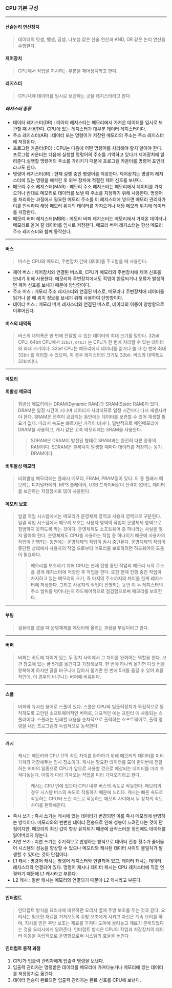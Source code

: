### CPU 기본 구성

---

#### 산술논리 연산장치
> 데이터의 덧셈, 뺄셈, 곱셈, 나눗셈 같은 산술 연산과 AND, OR 같은 논리 연산을 수행한다.
#### 제어장치
> CPU에서 작업을 지시하는 부분을 제어장치라고 한다.
#### 레지스터
> CPU내에 데이터를 임시로 보관하는 곳을 레지스터라고 한다.
##### 레지스터 종류
- 데이터 레지스터(DR) : 데이터 레지스터는 메모리에서 가져온 데이터를
임시로 보관할 때 사용한다. CPU에 있는 레지스터가 대부분 데이터 레지스터이다.
- 주소 레지스터(AR) : 데이터 또는 명령어가 저장된 메모리의 주소는 주소 레지스터에 저장된다.
- 프로그램 카운터(PC) : CPU는 다음에 어떤 명령어를 처리해야 할지 알아야 한다. 프로그램 카운터는 다음에 실행할 
명령어의 주소를 기억하고 있다가 제어장치에 알려준다.실행할 명령어의 주소를 가리키기 때문에 프로그램 카운터를 명령어 포인터라고도 한다.
- 명령어 레지스터(IR) : 현재 실행 중인 명령어를 저장한다. 제어장치는 명령어 레지스터에 있는 명령을 해석한 후 외부 장치에 적절한 제어 신호를 보낸다.
- 메모리 주소 레지스터(MAR) : 메모리 주소 레지스터는 메모리에서 데이터를 가져오거나 반대로 메모리로 데이터를 보낼 때 주소를 지정하기
위해 사용한다. 명령어를 처리하는 과정에서 필요한 메모리 주소를 이 레지스터에 넣으면 메모리 관리자가 이를 인식하여 해당 메모리 위치의 데이터를
가져오거나 해당 메모리 위치에 데이터를 저장한다.
- 메모리 버퍼 레지스터(MBR) : 메모리 버퍼 레지스터는 메모리에서 가져온 데이터나 메모리로 옮겨 갈 데이터를 임시로 저장한다. 메모리 버퍼 레지스터는
항상 메모리 주소 레지스터와 함께 동작한다.

---

#### 버스
> 버스는 CPU와 메모리, 주변장치 간에 데이터를 주고받을 때 사용한다. 
- 제어 버스 : 제어장치와 연결된 버스로, CPU가 메모리와 주변장치에 제어 신호를 보내기 위해 사용한다. 메모리와
주변장치에서도 작업이 완료되거나 오류가 발생하면 제어 신호를 보내기 때문에 양방향이다.
- 주소 버스 : 메모리 주소 레지스터와 연결된 버스로, 메모리나 주변장치에 데이터를 읽거나 쓸 때 위치 정보를 보내기 위해 사용하여 단방향이다.
- 데이터 버스 : 메모리 버퍼 레지스터와 연결된 버스로, 데이터의 이동이 양방향으로 이루어진다.
#### 버스의 대역폭
> 버스의 대역폭은 한 번에 전달할 수 있는 데이터의 최대 크기를 말한다. 32bit CPU, 64bit CPU에서 `32bit`, `64bit`
는 CPU가 한 번에 처리할 수 있는 데이터의 최대 크기이다. 32bit CPU는 메모리에서 데이터를 읽거나 쓸 때 한 번에 최대 32bit
를 처리할 수 있으며, 이 경우 레지스터의 크기도 32bit. 버스의 대역폭도 32bit이다.

--- 

#### 메모리
#### 휘발성 메모리
> 휘발성 메모리에는 DRAM(Dynamic RAM)과 SRAM(Static RAM)이 있다. DRAM은 일정 시간이 지나며 데이터가 사라지므로
일정 시간마다 다시 재생시켜야 한다. SRAM은 전력이 공급되는 동안에는 데이터를 보관할 수 있어 재생할 필요가 없다. 따라서
속도는 빠르지만 가격이 비싸다. 일반적으로 메인메모리에 DRAM을 사용하고, 캐시 같은 고속 메모리에는 SRAM을 사용한다.
> > SDRAM은 DRAM이 발전된 형태로 SRAM과는 완전히 다른 종류의 RAM이다. SDRAM은 클록틱이 발생할 때마다 데이터를 저장하는
동기 DRAM이다.

#### 비휘발성 메모리
> 비휘발성 메모리에는 플래시 메모리, FRAM, PRAM등이 있다. 이 중 플래시 메모리는 디지털카메라, MP3 플레이어, USB 드라이버같이
전력이 없어도 데이터를 보관하는 저장장치로 많이 사옹된다.

#### 메모리 보호
> 일괄 작업 시스템에서는 메모리가 운영체제 영역과 사용자 영역으로 구분된다. 일괄 작업 시스템에서 메모리 보호는 사용자 영역의 작업이
운영체제 영역으로 침범하지 못하도록 막는 것이다. 운영체제도 소프트웨어 중 하나라는 사실을 잊지 말아야 한다. 운영체제도 CPU를 사용하는
작업 중 하나이기 때문에 사용자의 작업이 진행되는 동안에는 운영체제의 작업이 잠시 중단된다. 운영체제의 작업이 중단된 상태에서 사용자의 작업
으로부터 메모리를 보호하려면 하드웨어의 도움이 필요하다.
> > 메모리를 보호하기 위해 CPU는 현재 진행 중인 작업의 메모리 시작 주소를 경계 레지스터에 저장한 후 작업을 한다. 또한 현재 진행 중인
작업이 차지하고 있는 메모리의 크기, 즉 마지막 주소까지의 차이를 한계 레지스터에 저장한다. 그리고 사옹자의 작업이 진행되는 동안 이 두 레지스터의
주소 범위를 벗어나는지 하드웨어적으로 점검함으로써 메모리를 보호한다.

---

#### 부팅
> 컴퓨터를 켰을 때 운영체제를 메모리에 올리는 과정을 부팅이라고 한다. 

---

#### 버퍼
> 버퍼는 속도에 차이가 있는 두 장치 사이에서 그 차이를 완화하는 역할을 한다. 보관 창고에 있는 귤 5개를 옮긴다고 가정해보자.
한 번에 하나씩 옮기면 다섯 번을 왕복해야 하지만 귤을 바구니에 담아서 옮기면 한 번에 5개를 옮길 수 있어 효율적인데, 이 경우의 바구니는
버퍼에 비유된다.

---

#### 스풀 
> 버퍼와 유사한 용어로 스풀이 있다. 스풀은 CPU와 입출력장치가 독립적으로 동작하도록 고안된 소프트웨어적인 버퍼로, 대표적인 예는 프린터
에 사용되는 스풀러이다. 스풀러는 인쇄할 내용을 순차적으로 출력하는 소프트웨어로, 출력 명령을 내린 프로그램과 독립적으로 동작한다.

--- 

#### 캐시
> 캐시는 메모리와 CPU 간의 속도 차이를 완하하기 위해 메모리의 데이터를 미리 가져와 저장해두는 임시 장소이다.
캐시는 필요한 데이터를 모아 한꺼번에 전달하는 버퍼의 일종으로 CPU가 앞으로 사용할 것으로 예상되는 데이터를 미리 가져다놓는다. 이렇게 미리
가져오는 작업을 미리 가져오기라고 한다.
> > 캐시는 CPU 안에 있으며 CPU 내부 버스의 속도로 작동한다. 메모리의 경우 시스템 버스의 속도로 작동하기 때문에
느리다. 캐시는 빠른 속도로 작동하는 CPU와 느린 속도로 작동하는 메모리 사이에서 두 장치의 속도 차이를 완화해준다.
- 즉시 쓰기 : 즉시 쓰기는 캐시에 있는 데이터가 변경되면 이를 즉시 메모리에 반영하는 방식이다. 메모리와의 빈번한 데이터 전송으로 인해 성능이 느려진다는 것이 단점이지만,
메모리의 최신 값이 항상 유지되기 때문에 급작스러운 정전에도 데이터를 잃어버리지 않는다.
- 지연 쓰기 : 지연 쓰기는 주기적으로 반영하는 방식으로 데이터 전송 횟수가 줄어들어 시스템의 성능을 향상할 수 있으나 메모리와
캐시된 데이터 사이의 불일치가 발생할 수 있다는 것이 단점이다.
- L1 캐시 : 명령어 캐시는 명령어 레지스터와 연결되어 있고, 데이터 캐시는 데이터 레지스터와 연결되어 있다. 명령어 캐시나 데이터 캐시는
CPU 레지스터에 직접 연결되기 때문에 L1 캐시라고 부른다.
- L2 캐시 : 일반 캐시는 메모리와 연결되기 때문에 L2 캐시라고 부른다.

---

#### 인터럽트
> 인터럽트 방식을 요리사에 비유하면 요리사 옆에 주방 보조를 두는 것과 같다. 요리사는 필요한 재료를 가져오도록 주방 보조에게 시키고 자신은 계속
요리를 하며, 지시를 받은 주방 보조는 재료를 가져다 도마에 올려놓고 재료가 준비되었다는 것을 요리사에게 알려준다. 인터럽트 방식은 CPU의 작업과
저장장치의 데이터 이동을 독립적으로 운영함으로써 시스템의 효율을 높인다.

#### 인터럽트 동작 과정
1. CPU가 입출력 관리자에게 입출력 명령을 보낸다.
2. 입출력 관리자는 명령받은 데이터를 메모리에 가져다놓거나 메모리에 있는 데이터를 저장장치로 옮긴다.
3. 데이터 전송이 완료되면 입출력 관리자는 완료 신호를 CPU에 보낸디.